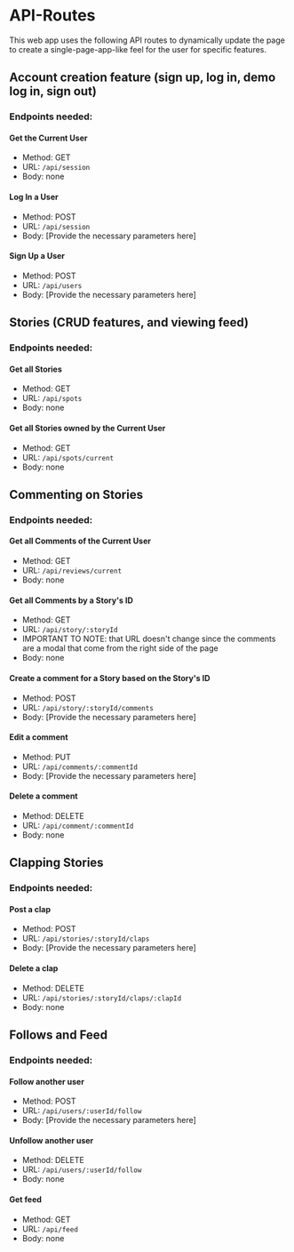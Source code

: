# API-Routes
This web app uses the following API routes to dynamically update the page to create a single-page-app-like feel for the user for specific features.

## Account creation feature (sign up, log in, demo log in, sign out)

### Endpoints needed:

#### Get the Current User

- Method: GET
- URL: `/api/session`
- Body: none

#### Log In a User

- Method: POST
- URL: `/api/session`
- Body: [Provide the necessary parameters here]

#### Sign Up a User

- Method: POST
- URL: `/api/users`
- Body: [Provide the necessary parameters here]

## Stories (CRUD features, and viewing feed)

### Endpoints needed:

#### Get all Stories

- Method: GET
- URL: `/api/spots`
- Body: none

#### Get all Stories owned by the Current User

- Method: GET
- URL: `/api/spots/current`
- Body: none

## Commenting on Stories

### Endpoints needed:

#### Get all Comments of the Current User

- Method: GET
- URL: `/api/reviews/current`
- Body: none

#### Get all Comments by a Story's ID

- Method: GET
- URL: `/api/story/:storyId`
- IMPORTANT TO NOTE: that URL doesn't change since the comments are a modal that come from the right side of the page
- Body: none

#### Create a comment for a Story based on the Story's ID

- Method: POST
- URL: `/api/story/:storyId/comments`
- Body: [Provide the necessary parameters here]

#### Edit a comment

- Method: PUT
- URL: `/api/comments/:commentId`
- Body: [Provide the necessary parameters here]

#### Delete a comment

- Method: DELETE
- URL: `/api/comment/:commentId`
- Body: none

## Clapping Stories

### Endpoints needed:

#### Post a clap

- Method: POST
- URL: `/api/stories/:storyId/claps`
- Body: [Provide the necessary parameters here]

#### Delete a clap

- Method: DELETE
- URL: `/api/stories/:storyId/claps/:clapId`
- Body: none

## Follows and Feed

### Endpoints needed:

#### Follow another user

- Method: POST
- URL: `/api/users/:userId/follow`
- Body: [Provide the necessary parameters here]

#### Unfollow another user

- Method: DELETE
- URL: `/api/users/:userId/follow`
- Body: none

#### Get feed

- Method: GET
- URL: `/api/feed`
- Body: none
